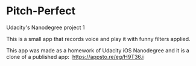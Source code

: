 # Pitch-Perfect
Udacity's Nanodegree project 1

This is a small app that records voice and play it with funny filters applied.

This app was made as a homework of Udacity iOS Nanodegree and it is a clone of a published app: ​
https://appsto.re/eg/H9T36.i
